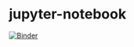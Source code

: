 # jupyter-notebook

[![Binder](https://mybinder.org/badge_logo.svg)](https://mybinder.org/v2/gh/ananthusreekumar/jupyter-notebook/HEAD)
